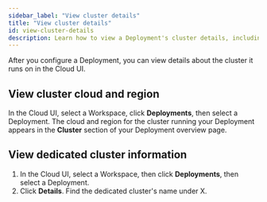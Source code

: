 ```yaml
---
sidebar_label: "View cluster details"
title: "View cluster details"
id: view-cluster-details
description: Learn how to view a Deployment's cluster details, including your cloud, region, and connection options. 
---
```


After you configure a Deployment, you can view details about the cluster it runs on in the Cloud UI. 

## View cluster cloud and region

In the Cloud UI, select a Workspace, click **Deployments**, then select a Deployment. The cloud and region for the cluster running your Deployment appears in the **Cluster** section of your Deployment overview page.

## View dedicated cluster information

1. In the Cloud UI, select a Workspace, then click **Deployments**, then select a Deployment.
2. Click **Details**. Find the dedicated cluster's name under X.